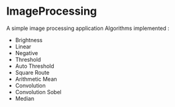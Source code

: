 # ImageProcessing
A simple image processing application
Algorithms implemented :
 * Brightness
 * Linear
 * Negative
 * Threshold
 * Auto Threshold
 * Square Route
 * Arithmetic Mean
 * Convolution
 * Convolution Sobel
 * Median